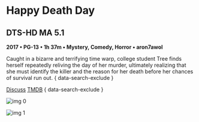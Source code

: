 # Happy Death Day

## DTS-HD MA 5.1

**2017 • PG-13 • 1h 37m • Mystery, Comedy, Horror • aron7awol**

Caught in a bizarre and terrifying time warp, college student Tree finds herself repeatedly reliving the day of her murder, ultimately realizing that she must identify the killer and the reason for her death before her chances of survival run out.
{ data-search-exclude }

[Discuss](https://www.avsforum.com/threads/bass-eq-for-filtered-movies.2995212/post-56788932)  [TMDB](440021)
{ data-search-exclude }

![img 0](https://fanart.tv/fanart/movies/440021/moviethumb/happy-death-day-5a53d6eb97e0f.jpg)

![img 1](https://i.imgur.com/CCxhEkg.png)

